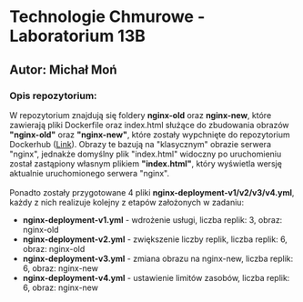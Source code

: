 <h1>Technologie Chmurowe - Laboratorium 13B</h1>
<h2>Autor: Michał Moń</h2>
<h3>Opis repozytorium:</h3>
W repozytorium znajdują się foldery <b>nginx-old</b> oraz <b>nginx-new</b>, które zawierają pliki Dockerfile oraz index.html służące do zbudowania obrazów <b>"nginx-old"</b> oraz <b>"nginx-new"</b>, które zostały wypchnięte do repozytorium Dockerhub (<a href="">Link</a>). Obrazy te bazują na "klasycznym" obrazie serwera "nginx", jednakże domyślny plik "index.html" widoczny po uruchomieniu został zastąpiony własnym plikiem <b>"index.html"</b>, który wyświetla wersję aktualnie uruchomionego serwera "nginx".<br/><br/>
Ponadto zostały przygotowane 4 pliki <b>nginx-deployment-v1/v2/v3/v4.yml</b>, każdy z nich realizuje kolejny z etapów założonych w zadaniu:
<ul>
  <li><b>nginx-deployment-v1.yml</b> - wdrożenie usługi, liczba replik: 3, obraz: nginx-old</li>
  <li><b>nginx-deployment-v2.yml</b> - zwiększenie liczby replik, liczba replik: 6, obraz: nginx-old</li>
  <li><b>nginx-deployment-v3.yml</b> - zmiana obrazu na nginx-new, liczba replik: 6, obraz: nginx-new </li>
  <li><b>nginx-deployment-v4.yml</b> - ustawienie limitów zasobów, liczba replik: 6, obraz: nginx-new</li>
</ul>
